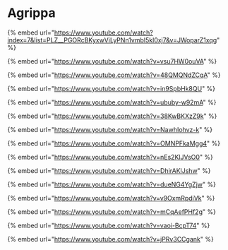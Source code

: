 # Agrippa

{% embed url="https://www.youtube.com/watch?index=7&list=PLZ__PGORcBKyxwViLyPNn1vmbI5kl0xj7&v=JWoparZ1xqg" %}

{% embed url="https://www.youtube.com/watch?v=vsu7HW0ouVA" %}

{% embed url="https://www.youtube.com/watch?v=48QMQNdZCqA" %}

{% embed url="https://www.youtube.com/watch?v=in9SpbHk8QU" %}

{% embed url="https://www.youtube.com/watch?v=ububy-w92mA" %}

{% embed url="https://www.youtube.com/watch?v=38KwBKXzZ9k" %}

{% embed url="https://www.youtube.com/watch?v=NawhIohvz-k" %}

{% embed url="https://www.youtube.com/watch?v=OMNPFkaMgg4" %}

{% embed url="https://www.youtube.com/watch?v=nEs2KlJVsO0" %}

{% embed url="https://www.youtube.com/watch?v=DhirAKlJshw" %}

{% embed url="https://www.youtube.com/watch?v=dueNG4YgZjw" %}

{% embed url="https://www.youtube.com/watch?v=v9OxmRpdiVk" %}

{% embed url="https://www.youtube.com/watch?v=mCqAefPHf2g" %}

{% embed url="https://www.youtube.com/watch?v=vaoi-BcpT74" %}

{% embed url="https://www.youtube.com/watch?v=jPRv3CCgank" %}
